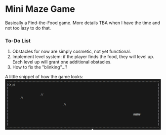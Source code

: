 # Mini Maze Game
Basically a Find-the-Food game. More details TBA when I have the time and not too lazy to do that.

### To-Do List
1. Obstacles for now are simply cosmetic, not yet functional.
2. Implement level system: if the player finds the food, they will level up. Each level up will grant one additional obstacles.
3. How to fix the "blinking"...?

A little snippet of how the game looks: ![images/crude.png](https://github.com/haninanz/mini-maze-game/blob/main/images/maze.png)